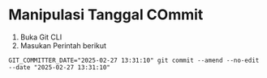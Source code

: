 # Manipulasi Tanggal COmmit
1. Buka Git CLI
2. Masukan Perintah berikut

```
GIT_COMMITTER_DATE="2025-02-27 13:31:10" git commit --amend --no-edit --date "2025-02-27 13:31:10"
```
